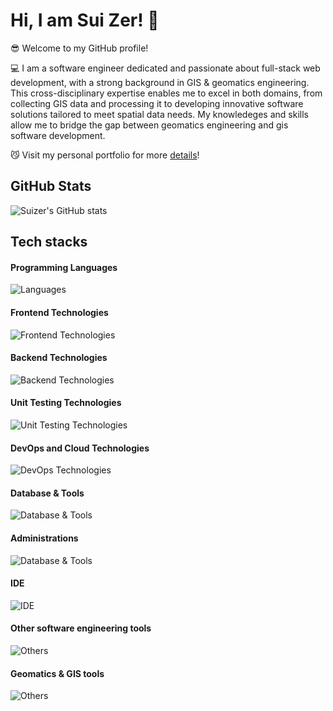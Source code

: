 # Hi, I am Sui Zer! 👋

:sunglasses:
Welcome to my GitHub profile!

:computer:
I am a software engineer dedicated and passionate about full-stack web development, with a strong background in GIS & geomatics engineering. This cross-disciplinary expertise enables me to excel in both domains, from collecting GIS data and processing it to developing innovative software solutions tailored to meet spatial data needs. My knowledeges and skills allow me to bridge the gap between geomatics engineering and gis software development.

:smirk_cat: 
Visit my personal portfolio for more <a href="https://suizer98.github.io/portfolio/" target="_blank">details</a>!

## GitHub Stats
![Suizer's GitHub stats](https://github-readme-stats.vercel.app/api?username=Suizer98&show_icons=true&theme=vue-dark)

## Tech stacks

#### Programming Languages
![Languages](https://skillicons.dev/icons?i=ts,js,python,css,html,matlab,octave,r,kotlin,cs,cpp,c,go)

#### Frontend Technologies
![Frontend Technologies](https://skillicons.dev/icons?i=react,nextjs,tailwind,vite,npm,yarn,qt,svg)

#### Backend Technologies
![Backend Technologies](https://skillicons.dev/icons?i=django,flask,fastapi,redis,prisma,selenium,dotnet,nginx)

#### Unit Testing Technologies
![Unit Testing Technologies](https://skillicons.dev/icons?i=vitest,jest)

#### DevOps and Cloud Technologies
![DevOps Technologies](https://skillicons.dev/icons?i=docker,azure,gitlab,githubactions,ansible,nginx,gcp)

#### Database & Tools
![Database & Tools](https://skillicons.dev/icons?i=postgres,mysql,mongodb,sqlite)

#### Administrations
![Database & Tools](https://skillicons.dev/icons?i=redhat,windows,ubuntu,apple,linux,bash,powershell)

#### IDE
![IDE](https://skillicons.dev/icons?i=vscode,sublime,pycharm,vim,visualstudio)

#### Other software engineering tools
![Others](https://skillicons.dev/icons?i=git,github,netlify,vercel,heroku,anaconda,cmake,postman,md,notion)

#### Geomatics & GIS tools
![Others](https://skillicons.dev/icons?i=autocad,sketchup)
